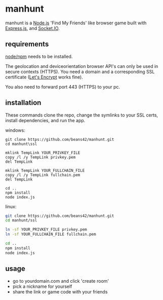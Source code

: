 # manhunt

manhunt is a [Node.js](https://nodejs.org/) 'Find My Friends' like browser game built with [Express.js](https://expressjs.com/), and [Socket.IO](https://socket.io/).

## requirements

[node/npm](https://nodejs.org/) needs to be installed.

The geolocation and deviceorientation browser API's can only be used in secure contexts (HTTPS). You need a domain and a corresponding SSL certificate ([Let's Encrypt](https://letsencrypt.org/) works fine).

You also need to forward port 443 (HTTPS) to your pc.

## installation

These commands clone the repo, change the symlinks to your SSL certs, install dependencies, and run the app.

windows:

```batch
git clone https://github.com/beans42/manhunt.git
cd manhunt\ssl

mklink TempLink YOUR_PRIVKEY_FILE
copy /l /y TempLink privkey.pem
del TempLink

mklink TempLink YOUR_FULLCHAIN_FILE
copy /l /y TempLink fullchain.pem
del TempLink

cd ..
npm install
node index.js
```

linux:

```bash
git clone https://github.com/beans42/manhunt.git
cd manhunt/ssl

ln -sf YOUR_PRIVKEY_FILE privkey.pem
ln -sf YOUR_FULLCHAIN_FILE fullchain.pem

cd ..
npm install
node index.js
```

## usage

- go to yourdomain.com and click 'create room'
- pick a nickname for yourself
- share the link or game code with your friends
